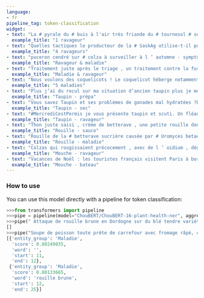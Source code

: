 ```yaml
---
language:
- fr
pipeline_tag: token-classification
widget:
- text: "La # pyrale du # buis à l'air très friande du # tournesol # semences."
  example_title: "1 ravageur"
- text: "Quelles tactiques le producteur de la # SaskAg utilise-t-il pour protéger ses 13 800 acres de la cécidomyie du blé , de la fausse-teigne des crucifères , des vers-gris et des pucerons."
  example_title: "4 ravageurs"
- text: "puceron cendré sur # colza à surveiller à l ’ automne - symptômes classiques de déformation et décoloration de feuilles ( ici en Normandie ) virus transmis : mosaïque du chou-fleur et / ou du navet ( rare )."
  example_title: "Ravageur & maladie"
- text: "Traitement juste après le triage , un traitement contre la fusariose et contre la mouche grise sur cette variété car elle sera semé après betteraves."
  example_title: "Maladie & ravageur"
- text: "Nous voulons des coquelicots ! Le coquelicot héberge notamment les virus de la jaunisse grave , jaunisse modérée et occidentale de la betterave , virus latent italien de l'artichaut , virus de la mosaïque du navet , virus X de la pomme de terre et le virus du flétrissement de la fève."
  example_title: "5 maladies"
- text: "Plus j’ai du recul sur ma situation d’ancien taupin plus je me dis qu’il faut vraiment cramer les prepas et les écoles d’ingé/de commerce."
  example_title: "Taupin - prépa"
- text: "Vous savez Taupin et ses problèmes de gonades mal hydratées ?Bah c'est aussi sec, la Loire."
  example_title: "Taupin - sec"
- text: "#MercrediCestPermis je vous présente taupin et scuti. Un fléau qui va grandir avec l'arrêt des neonicotinoide. Deux ravageurs de racines qui sont friands de blé maïs pomme de terre  et autres cultures Peut provoquer la perte totale. #agriculture #FrAgTW"
  example_title: "Taupin - ravageur"
- text: "Thon juste saisi , crème de betterave , une petite rouille dont j'ignore la constitution , légumes de saison Ça va comme ça ? "
  example_title: "Rouille - sauce"
- text: "Rouille de la # betterave sucrière causée par # Uromyces betae # urédospores # phytopathologie"
  example_title: "Rouille - maladie"
- text: "Colzas qui rougissaient précocement , avec de l ’ oidium , dégâts de campagnols , mouche du chou . . ."
  example_title: "Mouche - ravageur"
- text: "Vacances de Noël : les touristes français visitent Paris à bord d’un bateau mouche."
  example_title: "Mouche - bateau"
---
```


### How to use

You can use this model directly with a pipeline for token classification:

```python
>>>from transformers import pipeline
>>>pipe = pipeline(model="ChouBERT/ChouBERT-16-plant-health-ner", aggregation_strategy="simple")
>>>pipe(" Attaque de rouille brune en Dordogne sur du blé tendre variété Oregrain !")
[]
>>>pipe("Soupe de poisson toute prête de carrefour avec fromage râpé, croûtons à l'ail et rouille #TeamFeignasse.")
[{'entity_group': 'Maladie',
  'score': 0.80249035,
  'word': '',
  'start': 11,
  'end': 12},
 {'entity_group': 'Maladie',
  'score': 0.80133665,
  'word': 'rouille brune',
  'start': 12,
  'end': 25}]
```
